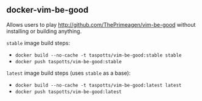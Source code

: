 docker-vim-be-good
------------------

Allows users to play http://github.com/ThePrimeagen/vim-be-good without
installing or building anything.

`stable` image build steps:

- `docker build --no-cache -t taspotts/vim-be-good:stable stable`
- `docker push taspotts/vim-be-good:stable`

`latest` image build steps (uses `stable` as a base):

- `docker build --no-cache -t taspotts/vim-be-good:latest latest`
- `docker push taspotts/vim-be-good:latest`
